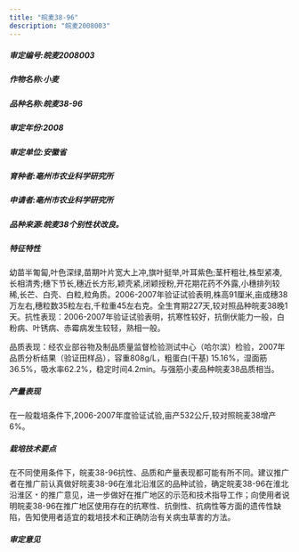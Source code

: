 ```yaml
---
title: "皖麦38-96"
description: "皖麦2008003"
---
```

##### 审定编号:皖麦2008003

##### 作物名称:小麦

##### 品种名称:皖麦38-96

##### 审定年份:2008

##### 审定单位:安徽省

##### 育种者:亳州市农业科学研究所

##### 申请者:亳州市农业科学研究所

##### 品种来源:皖麦38个别性状改良。

##### 特征特性
幼苗半匍匐,叶色深绿,苗期叶片宽大上冲,旗叶挺举,叶耳紫色;茎杆粗壮,株型紧凑,长相清秀;穗下节长,穗近长方形,颖壳紧,闭颖授粉,开花期花药不外露,小穗排列较稀,长芒、白壳、白粒,粒角质。2006-2007年验证试验表明,株高91厘米,亩成穗38万左右,穗粒数35粒左右,千粒重45左右克。全生育期227天,较对照品种皖麦38晚1天。抗性表现：2006-2007年验证试验表明，抗寒性较好，抗倒伏能力一般，白粉病、叶锈病、赤霉病发生较轻，熟相一般。
品质表现：经农业部谷物及制品质量监督检验测试中心（哈尔滨）检验，2007年品质分析结果（验证田样品），容重808g/L，粗蛋白(干基) 15.16%，湿面筋36.5%，吸水率62.2%，稳定时间4.2min。与强筋小麦品种皖麦38品质相当。

##### 产量表现
在一般栽培条件下,2006-2007年度验证试验,亩产532公斤,较对照皖麦38增产6%。

##### 栽培技术要点
在不同使用条件下，皖麦38-96抗性、品质和产量表现都可能有所不同。建议推广者在推广前认真做好皖麦38-96在淮北沿淮区的品种试验，确定皖麦38-96在淮北沿淮区﹡的推广意见，进一步做好在推广地区的示范和技术指导工作；向使用者说明皖麦38-96在推广地区使用存在的抗寒性、抗倒性、抗病性等方面的遗传性缺陷，告知使用者适宜的栽培技术和正确防治有关病虫草害的方法。

##### 审定意见

